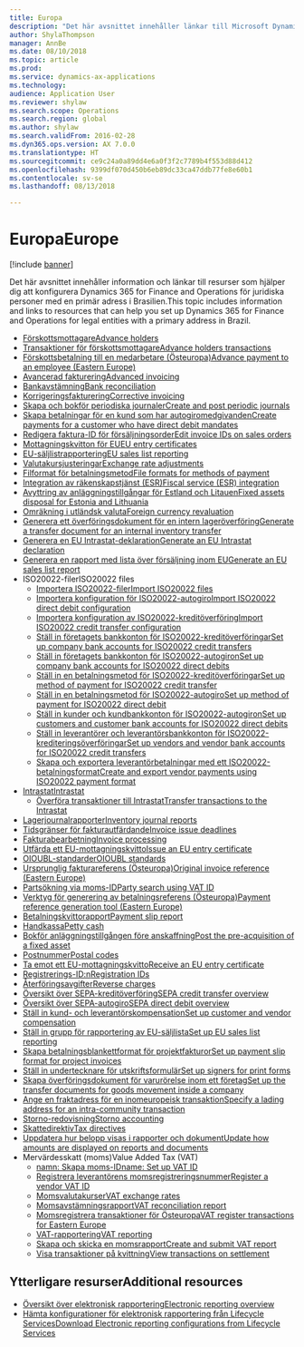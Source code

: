 ```yaml
---
title: Europa
description: "Det här avsnittet innehåller länkar till Microsoft Dynamics 365 for Finance and Operations-resurser för Europa."
author: ShylaThompson
manager: AnnBe
ms.date: 08/10/2018
ms.topic: article
ms.prod: 
ms.service: dynamics-ax-applications
ms.technology: 
audience: Application User
ms.reviewer: shylaw
ms.search.scope: Operations
ms.search.region: global
ms.author: shylaw
ms.search.validFrom: 2016-02-28
ms.dyn365.ops.version: AX 7.0.0
ms.translationtype: HT
ms.sourcegitcommit: ce9c24a0a89dd4e6a0f3f2c7789b4f553d88d412
ms.openlocfilehash: 9399df070d450b6eb89dc33ca47ddb77fe8e60b1
ms.contentlocale: sv-se
ms.lasthandoff: 08/13/2018

---
```


# <a name="europe"></a><span data-ttu-id="dfc93-103">Europa</span><span class="sxs-lookup"><span data-stu-id="dfc93-103">Europe</span></span> 

[!include [banner](../includes/banner.md)]

<span data-ttu-id="dfc93-104">Det här avsnittet innehåller information och länkar till resurser som hjälper dig att konfigurera Dynamics 365 for Finance and Operations för juridiska personer med en primär adress i Brasilien.</span><span class="sxs-lookup"><span data-stu-id="dfc93-104">This topic includes information and links to resources that can help you set up Dynamics 365 for Finance and Operations for legal entities with a primary address in Brazil.</span></span> 

- [<span data-ttu-id="dfc93-105">Förskottsmottagare</span><span class="sxs-lookup"><span data-stu-id="dfc93-105">Advance holders</span></span>](emea-advance-holders.md)
 - [<span data-ttu-id="dfc93-106">Transaktioner för förskottsmottagare</span><span class="sxs-lookup"><span data-stu-id="dfc93-106">Advance holders transactions</span></span>](emea-advance-holders-transactions.md)
 - [<span data-ttu-id="dfc93-107">Förskottsbetalning till en medarbetare (Östeuropa)</span><span class="sxs-lookup"><span data-stu-id="dfc93-107">Advance payment to an employee (Eastern Europe)</span></span>](tasks/advance-payment-employee.md)
- [<span data-ttu-id="dfc93-108">Avancerad fakturering</span><span class="sxs-lookup"><span data-stu-id="dfc93-108">Advanced invoicing</span></span>](emea-advance-invoice.md)
- [<span data-ttu-id="dfc93-109">Bankavstämning</span><span class="sxs-lookup"><span data-stu-id="dfc93-109">Bank reconciliation</span></span>](emea-bank-reconciliation.md)
- [<span data-ttu-id="dfc93-110">Korrigeringsfakturering</span><span class="sxs-lookup"><span data-stu-id="dfc93-110">Corrective invoicing</span></span>](emea-corrective-invoice.md)
- [<span data-ttu-id="dfc93-111">Skapa och bokför periodiska journaler</span><span class="sxs-lookup"><span data-stu-id="dfc93-111">Create and post periodic journals</span></span>](emea-create-post-periodic-journals.md)
- [<span data-ttu-id="dfc93-112">Skapa betalningar för en kund som har autogiromedgivanden</span><span class="sxs-lookup"><span data-stu-id="dfc93-112">Create payments for a customer who have direct debit mandates</span></span>](tasks/create-payments-customers-who-have-direct-debit-mandates.md)
- [<span data-ttu-id="dfc93-113">Redigera faktura-ID för försäljningsorder</span><span class="sxs-lookup"><span data-stu-id="dfc93-113">Edit invoice IDs on sales orders</span></span>](emea-edit-invoice-id-sales-orders.md)
- [<span data-ttu-id="dfc93-114">Mottagningskvitton för EU</span><span class="sxs-lookup"><span data-stu-id="dfc93-114">EU entry certificates</span></span>](emea-entry-certificates.md)
- [<span data-ttu-id="dfc93-115">EU-säljlistrapportering</span><span class="sxs-lookup"><span data-stu-id="dfc93-115">EU sales list reporting</span></span>](emea-eu-sales-list.md)
- [<span data-ttu-id="dfc93-116">Valutakursjusteringar</span><span class="sxs-lookup"><span data-stu-id="dfc93-116">Exchange rate adjustments</span></span>](emea-exchange-rate-adjustments.md)
- [<span data-ttu-id="dfc93-117">Filformat för betalningsmetod</span><span class="sxs-lookup"><span data-stu-id="dfc93-117">File formats for methods of payment</span></span>](emea-select-file-formats-for-the-method-of-payments.md)
- [<span data-ttu-id="dfc93-118">Integration av räkenskapstjänst (ESR)</span><span class="sxs-lookup"><span data-stu-id="dfc93-118">Fiscal service (ESR) integration</span></span>](emea-fiscal-service-integration.md)
- [<span data-ttu-id="dfc93-119">Avyttring av anläggningstillgångar för Estland och Litauen</span><span class="sxs-lookup"><span data-stu-id="dfc93-119">Fixed assets disposal for Estonia and Lithuania</span></span>](emea-credit-note-reverse-fixed-asset-sale.md)
- [<span data-ttu-id="dfc93-120">Omräkning i utländsk valuta</span><span class="sxs-lookup"><span data-stu-id="dfc93-120">Foreign currency revaluation</span></span>](emea-foreign-currency-revaluation.md)
- [<span data-ttu-id="dfc93-121">Generera ett överföringsdokument för en intern lageröverföring</span><span class="sxs-lookup"><span data-stu-id="dfc93-121">Generate a transfer document for an internal inventory transfer</span></span>](tasks/transfer-document-internal-inventory-transfer.md)
- [<span data-ttu-id="dfc93-122">Generera en EU Intrastat-deklaration</span><span class="sxs-lookup"><span data-stu-id="dfc93-122">Generate an EU Intrastat declaration</span></span>](tasks/eur-00002-eu-intrastat-declaration.md)
- [<span data-ttu-id="dfc93-123">Generera en rapport med lista över försäljning inom EU</span><span class="sxs-lookup"><span data-stu-id="dfc93-123">Generate an EU sales list report</span></span>](tasks/eur-00011-eu-sales-list-report.md)
- <span data-ttu-id="dfc93-124">ISO20022-filer</span><span class="sxs-lookup"><span data-stu-id="dfc93-124">ISO20022 files</span></span>
  - [<span data-ttu-id="dfc93-125">Importera ISO20022-filer</span><span class="sxs-lookup"><span data-stu-id="dfc93-125">Import ISO20022 files</span></span>](emea-ISO20022-file-formats.md)
  - [<span data-ttu-id="dfc93-126">Importera konfiguration för ISO20022-autogiro</span><span class="sxs-lookup"><span data-stu-id="dfc93-126">Import ISO20022 direct debit configuration</span></span>](tasks/import-iso20022-direct-debit-configuration.md)
  - [<span data-ttu-id="dfc93-127">Importera konfiguration av ISO20022-kreditöverföring</span><span class="sxs-lookup"><span data-stu-id="dfc93-127">Import ISO20022 credit transfer configuration</span></span>](tasks/import-iso20022-credit-transfer-configuration.md)
  - [<span data-ttu-id="dfc93-128">Ställ in företagets bankkonton för ISO20022-kreditöverföringar</span><span class="sxs-lookup"><span data-stu-id="dfc93-128">Set up company bank accounts for ISO20022 credit transfers</span></span>](tasks/set-up-company-bank-accounts-iso20022-credit-transfers.md)
  - [<span data-ttu-id="dfc93-129">Ställ in företagets bankkonton för ISO20022-autogiron</span><span class="sxs-lookup"><span data-stu-id="dfc93-129">Set up company bank accounts for ISO20022 direct debits</span></span>](tasks/set-up-company-bank-accounts-iso20022-direct-debits.md)
  - [<span data-ttu-id="dfc93-130">Ställ in en betalningsmetod för ISO20022-kreditöverföringar</span><span class="sxs-lookup"><span data-stu-id="dfc93-130">Set up method of payment for ISO20022 credit transfer</span></span>](tasks/set-up-method-payment-iso20022-credit-transfer.md)
  - [<span data-ttu-id="dfc93-131">Ställ in en betalningsmetod för ISO20022-autogiro</span><span class="sxs-lookup"><span data-stu-id="dfc93-131">Set up method of payment for ISO20022 direct debit</span></span>](tasks/setup-method-payment-iso20022-direct-debit.md)
  - [<span data-ttu-id="dfc93-132">Ställ in kunder och kundbankkonton för ISO20022-autogiron</span><span class="sxs-lookup"><span data-stu-id="dfc93-132">Set up customers and customer bank accounts for ISO20022 direct debits</span></span>](tasks/set-up-bank-accounts-iso20022-direct-debits.md)
  - [<span data-ttu-id="dfc93-133">Ställ in leverantörer och leverantörsbankkonton för ISO20022-krediteringsöverföringar</span><span class="sxs-lookup"><span data-stu-id="dfc93-133">Set up vendors and vendor bank accounts for ISO20022 credit transfers</span></span>](tasks/set-up-vendor-iso20022-credit-transfers.md)
  - [<span data-ttu-id="dfc93-134">Skapa och exportera leverantörbetalningar med ett ISO20022-betalningsformat</span><span class="sxs-lookup"><span data-stu-id="dfc93-134">Create and export vendor payments using ISO20022 payment format</span></span>](tasks/create-export-vendor-payments-iso20022-payment-format.md)
- [<span data-ttu-id="dfc93-135">Intrastat</span><span class="sxs-lookup"><span data-stu-id="dfc93-135">Intrastat</span></span>](emea-intrastat.md)
  - [<span data-ttu-id="dfc93-136">Överföra transaktioner till Intrastat</span><span class="sxs-lookup"><span data-stu-id="dfc93-136">Transfer transactions to the Intrastat</span></span>](tasks/transfer-transactions-intrastat.md)
- [<span data-ttu-id="dfc93-137">Lagerjournalrapporter</span><span class="sxs-lookup"><span data-stu-id="dfc93-137">Inventory journal reports</span></span>](emea-set-up-report-inventory-journal-names.md)
- [<span data-ttu-id="dfc93-138">Tidsgränser för fakturautfärdande</span><span class="sxs-lookup"><span data-stu-id="dfc93-138">Invoice issue deadlines</span></span>](emea-invoice-issue-deadline.md)
- [<span data-ttu-id="dfc93-139">Fakturabearbetning</span><span class="sxs-lookup"><span data-stu-id="dfc93-139">Invoice processing</span></span>](emea-invoice-processing.md)
- [<span data-ttu-id="dfc93-140">Utfärda ett EU-mottagningskvitto</span><span class="sxs-lookup"><span data-stu-id="dfc93-140">Issue an EU entry certificate</span></span>](tasks/eur-00012-issue-eu-entry-certificate.md)
- [<span data-ttu-id="dfc93-141">OIOUBL-standarder</span><span class="sxs-lookup"><span data-stu-id="dfc93-141">OIOUBL standards</span></span>](emea-oioubl-standards-electronic-invoicing.md)
- [<span data-ttu-id="dfc93-142">Ursprunglig fakturareferens (Östeuropa)</span><span class="sxs-lookup"><span data-stu-id="dfc93-142">Original invoice reference (Eastern Europe)</span></span>](tasks/ee-00004-original-invoice-reference.md)
- [<span data-ttu-id="dfc93-143">Partsökning via moms-ID</span><span class="sxs-lookup"><span data-stu-id="dfc93-143">Party search using VAT ID</span></span>](tasks/eur-00015-party-search-vat-id.md)
- [<span data-ttu-id="dfc93-144">Verktyg för generering av betalningsreferens (Östeuropa)</span><span class="sxs-lookup"><span data-stu-id="dfc93-144">Payment reference generation tool (Eastern Europe)</span></span>](tasks/ee-00015-payment-reference-generation-tool.md)
- [<span data-ttu-id="dfc93-145">Betalningskvittorapport</span><span class="sxs-lookup"><span data-stu-id="dfc93-145">Payment slip report</span></span>](emea-eur-payment-slip-report-giro.md)
- [<span data-ttu-id="dfc93-146">Handkassa</span><span class="sxs-lookup"><span data-stu-id="dfc93-146">Petty cash</span></span>](emea-petty-cash.md)
- [<span data-ttu-id="dfc93-147">Bokför anläggningstillgången före anskaffning</span><span class="sxs-lookup"><span data-stu-id="dfc93-147">Post the pre-acquisition of a fixed asset</span></span>](emea-pre-acquisition-acquisition-fixed-asset.md)
- [<span data-ttu-id="dfc93-148">Postnummer</span><span class="sxs-lookup"><span data-stu-id="dfc93-148">Postal codes</span></span>](emea-import-create-postal-codes-manually.md)
- [<span data-ttu-id="dfc93-149">Ta emot ett EU-mottagningskvitto</span><span class="sxs-lookup"><span data-stu-id="dfc93-149">Receive an EU entry certificate</span></span>](tasks/eur-00012-receive-eu-entry-certificate.md)
- [<span data-ttu-id="dfc93-150">Registrerings-ID:n</span><span class="sxs-lookup"><span data-stu-id="dfc93-150">Registration IDs</span></span>](emea-registration-ids.md)
- [<span data-ttu-id="dfc93-151">Återföringsavgifter</span><span class="sxs-lookup"><span data-stu-id="dfc93-151">Reverse charges</span></span>](emea-reverse-charge.md)
- [<span data-ttu-id="dfc93-152">Översikt över SEPA-kreditöverföring</span><span class="sxs-lookup"><span data-stu-id="dfc93-152">SEPA credit transfer overview</span></span>](../accounts-payable/sepa-credit-transfer.md)
- [<span data-ttu-id="dfc93-153">Översikt över SEPA-autogiro</span><span class="sxs-lookup"><span data-stu-id="dfc93-153">SEPA direct debit overview</span></span>](../accounts-receivable/sepa-direct-debit-overview.md)
- [<span data-ttu-id="dfc93-154">Ställ in kund- och leverantörskompensation</span><span class="sxs-lookup"><span data-stu-id="dfc93-154">Set up customer and vendor compensation</span></span>](emea-compensation-customer-vendor-transactions.md)
- [<span data-ttu-id="dfc93-155">Ställ in grupp för rapportering av EU-säljlista</span><span class="sxs-lookup"><span data-stu-id="dfc93-155">Set up EU sales list reporting</span></span>](tasks/eur-00011-eu-sales-list-reporting.md)
- [<span data-ttu-id="dfc93-156">Skapa betalningsblankettformat för projektfakturor</span><span class="sxs-lookup"><span data-stu-id="dfc93-156">Set up payment slip format for project invoices</span></span>](tasks/set-up-payment-slip-format-project-invoices.md)
- [<span data-ttu-id="dfc93-157">Ställ in undertecknare för utskriftsformulär</span><span class="sxs-lookup"><span data-stu-id="dfc93-157">Set up signers for print forms</span></span>](emea-set-up-signers-for-printing-forms.md)
- [<span data-ttu-id="dfc93-158">Skapa överföringsdokument för varurörelse inom ett företag</span><span class="sxs-lookup"><span data-stu-id="dfc93-158">Set up the transfer documents for goods movement inside a company</span></span>](tasks/set-up-transfer-documents-goods-movement-inside-company.md)
- [<span data-ttu-id="dfc93-159">Ange en fraktadress för en inomeuropeisk transaktion</span><span class="sxs-lookup"><span data-stu-id="dfc93-159">Specify a lading address for an intra-community transaction</span></span>](tasks/eur-00002-specify-lading-address-intra-community.md)
- [<span data-ttu-id="dfc93-160">Storno-redovisning</span><span class="sxs-lookup"><span data-stu-id="dfc93-160">Storno accounting</span></span>](emea-storno.md)
- [<span data-ttu-id="dfc93-161">Skattedirektiv</span><span class="sxs-lookup"><span data-stu-id="dfc93-161">Tax directives</span></span>](emea-tax-directives.md)
- [<span data-ttu-id="dfc93-162">Uppdatera hur belopp visas i rapporter och dokument</span><span class="sxs-lookup"><span data-stu-id="dfc93-162">Update how amounts are displayed on reports and documents</span></span>](emea-amount-printing-forms.md)
- <span data-ttu-id="dfc93-163">Mervärdesskatt (moms)</span><span class="sxs-lookup"><span data-stu-id="dfc93-163">Value Added Tax (VAT)</span></span>
  - [<span data-ttu-id="dfc93-164">namn: Skapa moms-ID</span><span class="sxs-lookup"><span data-stu-id="dfc93-164">name: Set up VAT ID</span></span>](tasks/eur-00015-vat-id.md)
  - [<span data-ttu-id="dfc93-165">Registrera leverantörens momsregistreringsnummer</span><span class="sxs-lookup"><span data-stu-id="dfc93-165">Register a vendor VAT ID</span></span>](tasks/eur-00015-registration-vendor-vat-id.md)
  - [<span data-ttu-id="dfc93-166">Momsvalutakurser</span><span class="sxs-lookup"><span data-stu-id="dfc93-166">VAT exchange rates</span></span>](emea-vat-exchange-rate.md)
  - [<span data-ttu-id="dfc93-167">Momsavstämningsrapport</span><span class="sxs-lookup"><span data-stu-id="dfc93-167">VAT reconciliation report</span></span>](tasks/eur-00018-vat-reconciliation-report.md)
  - [<span data-ttu-id="dfc93-168">Momsregistrera transaktioner för Östeuropa</span><span class="sxs-lookup"><span data-stu-id="dfc93-168">VAT register transactions for Eastern Europe</span></span>](emea-vat-register-transactions.md)
  - [<span data-ttu-id="dfc93-169">VAT-rapportering</span><span class="sxs-lookup"><span data-stu-id="dfc93-169">VAT reporting</span></span>](emea-vat-reporting.md)
  - [<span data-ttu-id="dfc93-170">Skapa och skicka en momsrapport</span><span class="sxs-lookup"><span data-stu-id="dfc93-170">Create and submit VAT report</span></span>](tasks/create-submit-vat-report.md)
  - [<span data-ttu-id="dfc93-171">Visa transaktioner på kvittning</span><span class="sxs-lookup"><span data-stu-id="dfc93-171">View transactions on settlement</span></span>](emea-transactions-settlement-form.md)

## <a name="additional-resources"></a><span data-ttu-id="dfc93-172">Ytterligare resurser</span><span class="sxs-lookup"><span data-stu-id="dfc93-172">Additional resources</span></span>

- [<span data-ttu-id="dfc93-173">Översikt över elektronisk rapportering</span><span class="sxs-lookup"><span data-stu-id="dfc93-173">Electronic reporting overview</span></span>](../../dev-itpro/analytics/general-electronic-reporting.md)
- [<span data-ttu-id="dfc93-174">Hämta konfigurationer för elektronisk rapportering från Lifecycle Services</span><span class="sxs-lookup"><span data-stu-id="dfc93-174">Download Electronic reporting configurations from Lifecycle Services</span></span>](../../dev-itpro/analytics/download-electronic-reporting-configuration-lcs.md)


